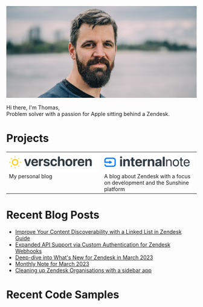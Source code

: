 ![](banner.png)

Hi there, I'm Thomas,<br>
Problem solver with a passion for Apple sitting behind a Zendesk.

# Projects
<table style="border-collapse: collapse">
<tr>
  <td style="width:50%" valign="top">
    <a href="https://verschoren.com" target="_blank"><img width="300px" src="verschoren.png"></a><br>
    My personal blog
    </td>
    <td style="width:50%" valign="top">
    <a href="https://internalnote.com" target="_blank"> <img width="300px" src="internalnote.png"></a><br>
    A blog about Zendesk with a focus on development and the Sunshine platform
    </td>
  </tr>
</table>

# Recent Blog Posts
* [Improve Your Content Discoverability with a Linked List in Zendesk Guide](https://internalnote.com/linked-list-for-guide/)
* [Expanded API Support via Custom Authentication for Zendesk Webhooks](https://internalnote.com/custom-authentication-for-webhooks-update/)
* [Deep-dive into What's New for Zendesk in March 2023](https://internalnote.com/whats-new-march-2023/)
* [Monthly Note for March 2023](https://internalnote.com/link-list-for-march-2023/)
* [Cleaning up Zendesk Organisations with a sidebar app](https://internalnote.com/cleaning-up-organisations-with-a-sidebar-app/)

# Recent Code Samples
